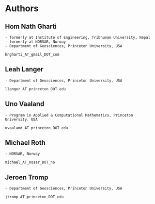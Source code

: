 # Authors

## Hom Nath Gharti
    - formerly at Institute of Engineering, Tribhuvan University, Nepal
    - formerly at NORSAR, Norway
    - Department of Geosciences, Princeton University, USA

    hngharti_AT_gmail_DOT_com

## Leah Langer
    - Department of Geosciences, Princeton University, USA

    llanger_AT_princeton_DOT_edu

## Uno Vaaland
    - Program in Applied & Computational Mathematics, Princeton University, USA

    uvaaland_AT_princeton_DOT_edu

## Michael Roth
    - NORSAR, Norway

    michael_AT_nosar_DOT_no

## Jeroen Tromp
    - Department of Geosciences, Princeton University, USA

    jtromp_AT_princeton_DOT_edu


